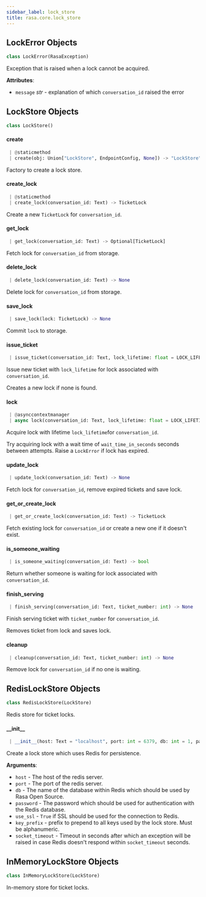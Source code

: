 ```yaml
---
sidebar_label: lock_store
title: rasa.core.lock_store
---
```


## LockError Objects

```python
class LockError(RasaException)
```

Exception that is raised when a lock cannot be acquired.

**Attributes**:

- `message` _str_ - explanation of which `conversation_id` raised the error

## LockStore Objects

```python
class LockStore()
```

#### create

```python
 | @staticmethod
 | create(obj: Union["LockStore", EndpointConfig, None]) -> "LockStore"
```

Factory to create a lock store.

#### create\_lock

```python
 | @staticmethod
 | create_lock(conversation_id: Text) -> TicketLock
```

Create a new `TicketLock` for `conversation_id`.

#### get\_lock

```python
 | get_lock(conversation_id: Text) -> Optional[TicketLock]
```

Fetch lock for `conversation_id` from storage.

#### delete\_lock

```python
 | delete_lock(conversation_id: Text) -> None
```

Delete lock for `conversation_id` from storage.

#### save\_lock

```python
 | save_lock(lock: TicketLock) -> None
```

Commit `lock` to storage.

#### issue\_ticket

```python
 | issue_ticket(conversation_id: Text, lock_lifetime: float = LOCK_LIFETIME) -> int
```

Issue new ticket with `lock_lifetime` for lock associated with
`conversation_id`.

Creates a new lock if none is found.

#### lock

```python
 | @asynccontextmanager
 | async lock(conversation_id: Text, lock_lifetime: float = LOCK_LIFETIME, wait_time_in_seconds: float = 1) -> AsyncGenerator[TicketLock, None]
```

Acquire lock with lifetime `lock_lifetime`for `conversation_id`.

Try acquiring lock with a wait time of `wait_time_in_seconds` seconds
between attempts. Raise a `LockError` if lock has expired.

#### update\_lock

```python
 | update_lock(conversation_id: Text) -> None
```

Fetch lock for `conversation_id`, remove expired tickets and save lock.

#### get\_or\_create\_lock

```python
 | get_or_create_lock(conversation_id: Text) -> TicketLock
```

Fetch existing lock for `conversation_id` or create a new one if
it doesn&#x27;t exist.

#### is\_someone\_waiting

```python
 | is_someone_waiting(conversation_id: Text) -> bool
```

Return whether someone is waiting for lock associated with
`conversation_id`.

#### finish\_serving

```python
 | finish_serving(conversation_id: Text, ticket_number: int) -> None
```

Finish serving ticket with `ticket_number` for `conversation_id`.

Removes ticket from lock and saves lock.

#### cleanup

```python
 | cleanup(conversation_id: Text, ticket_number: int) -> None
```

Remove lock for `conversation_id` if no one is waiting.

## RedisLockStore Objects

```python
class RedisLockStore(LockStore)
```

Redis store for ticket locks.

#### \_\_init\_\_

```python
 | __init__(host: Text = "localhost", port: int = 6379, db: int = 1, password: Optional[Text] = None, use_ssl: bool = False, key_prefix: Optional[Text] = None, socket_timeout: float = DEFAULT_SOCKET_TIMEOUT_IN_SECONDS) -> None
```

Create a lock store which uses Redis for persistence.

**Arguments**:

- `host` - The host of the redis server.
- `port` - The port of the redis server.
- `db` - The name of the database within Redis which should be used by Rasa
  Open Source.
- `password` - The password which should be used for authentication with the
  Redis database.
- `use_ssl` - `True` if SSL should be used for the connection to Redis.
- `key_prefix` - prefix to prepend to all keys used by the lock store. Must be
  alphanumeric.
- `socket_timeout` - Timeout in seconds after which an exception will be raised
  in case Redis doesn&#x27;t respond within `socket_timeout` seconds.

## InMemoryLockStore Objects

```python
class InMemoryLockStore(LockStore)
```

In-memory store for ticket locks.

